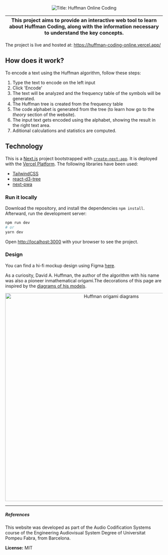 <div align="center">
<img alt="Title: Huffman Online Coding" src="https://user-images.githubusercontent.com/40371955/147412701-0737c7c4-7c0e-4285-9d0a-42a20f4332c3.png">
</div>

| This project aims to provide an interactive web tool to learn about Huffman Coding, along with the information necessary to understand the key concepts. |
|---|

The project is live and hosted at: https://huffman-coding-online.vercel.app/ 

## How does it work?

To encode a text using the Huffman algorithm, follow these steps:

1. Type the text to encode on the left input
2. Click 'Encode'
3. The text will be analyzed and the frequency table of the symbols will be generated.
4. The Huffman tree is created from the frequency table
5. The code alphabet is generated from the tree (to learn how go to the _theory_ section of the website).
6. The input text gets encoded using the alphabet, showing the result in the right text area.
7. Aditional calculations and statistics are computed.

##  Technology

This is a [Next.js](https://nextjs.org/) project bootstrapped with [`create-next-app`](https://github.com/vercel/next.js/tree/canary/packages/create-next-app). It is deployed with the [Vercel Platform](https://vercel.com/). The following libraries have been used:

- [TailwindCSS](https://tailwindcss.com/)
- [react-d3-tree](https://github.com/bkrem/react-d3-tree)
- [next-pwa](https://github.com/shadowwalker/next-pwa)

### Run it locally

Download the repository, and install the dependencies ``npm install``. Afterward, run the development server:

```bash
npm run dev
# or
yarn dev
```

Open [http://localhost:3000](http://localhost:3000) with your browser to see the project.

### Design

You can find a hi-fi mockup design using Figma [here](https://www.figma.com/proto/TaNiNA46d7FmgJKxMaQCfi/Web---Huffman?node-id=542%3A427&scaling=scale-down-width&page-id=317%3A215&starting-point-node-id=542%3A427&hide-ui=1).

As a curiosity, David A. Huffman, the author of the algorithm with his name was also a pioneer inmathematical origami.The decorations of this page are inspired by the [diagrams of his models](https://erikdemaine.org/papers/Huffman_Origami5/paper.pdf).

<div align="center">
<img width="663" alt="Huffman origami diagrams" src="https://user-images.githubusercontent.com/40371955/147413381-b7cd59be-cf0c-4cac-b68c-1f913db4639c.png">
</div>

---

##### References

This website was developed as part of the Audio Codification Systems course of the Engineering Audiovisual System Degree of Universitat Pompeu Fabra, from Barcelona.

**License:** MIT
